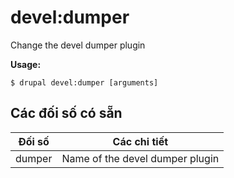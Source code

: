 # devel:dumper
Change the devel dumper plugin

**Usage:**
```
$ drupal devel:dumper [arguments]
```

## Các đối số có sẵn
Đối số | Các chi tiết
---------|-------------
dumper | Name of the devel dumper plugin
